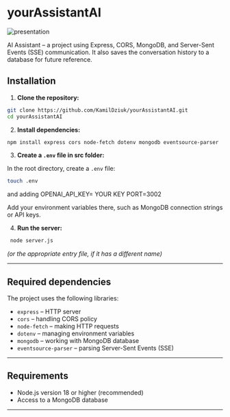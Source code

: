 
# yourAssistantAI
![presentation](..\client\src\assets\video\presentation.gif)

AI Assistant – a project using Express, CORS, MongoDB, and Server-Sent Events (SSE) communication.
It also saves the conversation history to a database for future reference.

## Installation

1. **Clone the repository:**
```bash
git clone https://github.com/KamilDziuk/yourAssistantAI.git
cd yourAssistantAI
```

2. **Install dependencies:**
```bash
npm install express cors node-fetch dotenv mongodb eventsource-parser
```

3. **Create a `.env` file in src folder:**

In the root directory, create a `.env` file:
```bash
touch .env
```
and adding OPENAI_API_KEY= YOUR KEY
PORT=3002

Add your environment variables there, such as MongoDB connection strings or API keys.

4. **Run the server:**
```bash
 node server.js
```
*(or the appropriate entry file, if it has a different name)*

---

## Required dependencies

The project uses the following libraries:

- `express` – HTTP server
- `cors` – handling CORS policy
- `node-fetch` – making HTTP requests
- `dotenv` – managing environment variables
- `mongodb` – working with MongoDB database
- `eventsource-parser` – parsing Server-Sent Events (SSE)

---

## Requirements

- Node.js version 18 or higher (recommended)
- Access to a MongoDB database

---
